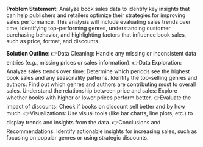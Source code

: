 **Problem Statement**:
Analyze book sales data to identify key insights that can help publishers and retailers optimize their strategies for improving sales performance. This analysis will include evaluating sales trends over time, identifying top-performing genres, understanding customer purchasing behavior, and highlighting factors that influence book sales, such as price, format, and discounts.

**Solution Outline**:
👉Data Cleaning: Handle any missing or inconsistent data entries (e.g., missing prices or sales information).
👉Data Exploration:
Analyze sales trends over time: Determine which periods see the highest book sales and any seasonality patterns.
Identify the top-selling genres and authors: Find out which genres and authors are contributing most to overall sales.
Understand the relationship between price and sales: Explore whether books with higher or lower prices perform better.
👉Evaluate the impact of discounts: Check if books on discount sell better and by how much.
👉Visualizations: Use visual tools (like bar charts, line plots, etc.) to display trends and insights from the data.
👉Conclusions and Recommendations:
Identify actionable insights for increasing sales, such as focusing on popular genres or using strategic discounts.
